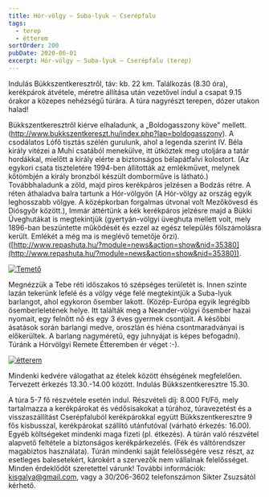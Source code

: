 ```yaml
---
title: Hór-völgy – Suba-lyuk – Cserépfalu
tags:
  - terep
  - étterem
sortOrder: 200
pubDate: 2020-06-01
excerpt: Hór-völgy – Suba-lyuk – Cserépfalu (terep)
---
```


Indulás Bükkszentkeresztről, táv: kb. 22 km. Találkozás (8.30 óra), kerékpárok átvétele, méretre állítása után vezetővel indul a csapat 9.15 órakor a közepes nehézségű túrára. A túra nagyrészt terepen, dózer utakon halad!

Bükkszentkeresztről kiérve elhaladunk, a „Boldogasszony köve” mellett. (http://www.bukkszentkereszt.hu/index.php?lap=boldogasszony). A csodálatos Lófő tisztás szélén gurulunk, ahol a legenda szerint IV. Béla király vitézei a Muhi csatából menekülve, itt ütköztek meg utoljára a tatár hordákkal, mielőtt a király elérte a biztonságos bélapátfalvi kolostort. (Az egykori csata tiszteletére 1994-ben állították az emlékművet, melynek kőtömbjén a király bronzból készült domborműve is látható.) Továbbhaladunk a zöld, majd piros kerékpáros jelzésen a Bodzás rétre. A réten áthaladva balra tartunk a Hór-völgyön (A Hór-völgy az ország egyik leghosszabb völgye. A középkorban forgalmas útvonal volt Mezőkövesd és Diósgyőr között.), Immár áttértünk a kék kerékpáros jelzésre majd a Bükki Üveghutákat is megtekintjük (gyertyán-völgyi üveghuta mellett volt, mely 1896-ban beszüntette működését és ezzel az egész település fölszámolásra került. Emlékét a még ma is meglévő temetője őrzi). ([http://www.repashuta.hu/?module=news&action=show&nid=35380](http://www.repashuta.hu/?module=news&action=show&nid=35380)).

[![Temető](http://kisgalya.hu/wp-content/uploads/2015/04/Temető.jpg)](http://kisgalya.hu/wp-content/uploads/2015/04/Temető.jpg)

Megnézzük a Tebe réti időszakos tó szépséges területét is. Innen szinte lazán tekerünk lefelé és a völgy vége felé megtekintjük a Suba-lyuk barlangot, ahol egykoron ősember lakott. (Közép-Európa egyik legrégibb ősemberleletének helye. Itt találták meg a Neander-völgyi ősember hazai nyomait, egy felnőtt nő és egy 3 éves gyermek csontjait. A későbbi ásatások során barlangi medve, oroszlán és hiéna csontmaradványai is előkerültek. A barlang nagyméretű, egy juhnyájat is képes befogadni). Túránk a Hórvölgyi Remete Étteremben ér véget :-).

[![étterem](http://kisgalya.hu/wp-content/uploads/2015/04/étterem.jpg)](http://kisgalya.hu/wp-content/uploads/2015/04/étterem.jpg)

Mindenki kedvére válogathat az ételek között éhségének megfelelően. Tervezett érkezés 13.30.-14.00 között. Indulás Bükkszentkeresztre 15.30.

A túra 5-7 fő részvétele esetén indul. Részvételi díj: 8.000 Ft/Fő, mely tartalmazza a kerékpárokat és védősisakokat a túrához, túravezetést és a visszaszállítást Cserépfaluból kerékpárokkal együtt Bükkszentkeresztre 9 fős kisbusszal, kerékpárokat szállító utánfutóval (várható érkezés: 16.00). Egyéb költségeket mindenki maga fizeti (pl. étkezés). A túrán való részvétel alapvető feltétele a biztonságos kerékpárkezelés. (Fék és váltórendszer magabiztos használata). Túrán mindenki saját felelősségére vesz részt, az esetleges balesetekért, károkért a szervezők nem vállalnak felelősséget. Minden érdeklődőt szeretettel várunk! További információk: [kisgalya@gmail.com](mailto:kisgalya@gmail.com), vagy a 30/206-3602 telefonszámon Sikter Zsuzsától kérhető.

